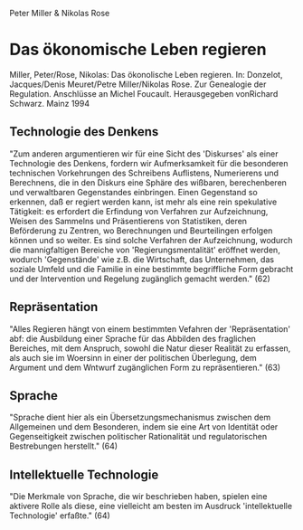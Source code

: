 Peter Miller & Nikolas Rose

Das ökonomische Leben regieren
==============================

Miller, Peter/Rose, Nikolas: Das ökonolische Leben regieren. In: Donzelot, Jacques/Denis Meuret/Petre Miller/Nikolas Rose. Zur Genealogie der Regulation. Anschlüsse an Michel Foucault. Herausgegeben vonRichard Schwarz. Mainz 1994

Technologie des Denkens
-----------------------
"Zum anderen argumentieren wir für eine Sicht des 'Diskurses' als einer Technologie des Denkens, fordern wir Aufmerksamkeit für die besonderen technischen Vorkehrungen des Schreibens Auflistens, Numerierens und Berechnens, die in den Diskurs eine Sphäre des wißbaren, berechenberen und verwaltbaren Gegenstandes einbringen. Einen Gegenstand so erkennen, daß er regiert werden kann, ist mehr als eine rein spekulative Tätigkeit: es erfordert die Erfindung von Verfahren zur Aufzeichnung, Weisen des Sammelns und Präsentierens von Statistiken, deren Beförderung zu Zentren, wo Berechnungen und Beurteilingen erfolgen können und so weiter. Es sind solche Verfahren der Aufzeichnung, wodurch die mannigfaltigen Bereiche von 'Regierungsmentalität' eröffnet werden, wodurch 'Gegenstände' wie z.B. die Wirtschaft, das Unternehmen, das soziale Umfeld und die Familie in eine bestimmte begriffliche Form gebracht und der Intervention und Regelung zugänglich gemacht werden." (62)

Repräsentation
--------------
"Alles Regieren hängt von einem bestimmten Vefahren der 'Repräsentation' abf: die Ausbildung einer Sprache für das Abbilden des fraglichen Bereiches, mit dem Anspruch, sowohl die Natur dieser Realität zu erfassen, als auch sie im Woersinn in einer der politischen Überlegung, dem Argument und dem Wntwurf zugänglichen Form zu repräsentieren." (63)

Sprache
-------
"Sprache dient hier als ein Übersetzungsmechanismus zwischen dem Allgemeinen und dem Besonderen, indem sie eine Art von Identität oder Gegenseitigkeit zwischen politischer Rationalität und regulatorischen Bestrebungen herstellt." (64)

Intellektuelle Technologie
--------------------------
"Die Merkmale von Sprache, die wir beschrieben haben, spielen eine aktivere Rolle als diese, eine vielleicht am besten im Ausdruck 'intellektuelle Technologie' erfaßte." (64)
